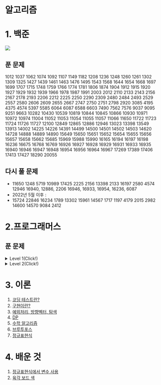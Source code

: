# 알고리즘

# 1. 백준

<img src="http://mazassumnida.wtf/api/v2/generate_badge?boj=xvbc">

## 푼 문제

1012 1037 1062 1074 1092 1107 1149 1182 1208 1236 1248 1260 1261 1302 1309 1325 1427 1439 1461 1463 1476 1495 1543 1568 1644 1654 1668 1697 1699 1707 1715 1748 1759 1766 1774 1781 1806 1874 1904 1912 1915 1920 1927 1929 1932 1939 1966 1978 1987 1991 2003 2012 2110 2133 2143 2156 2167 2178 2193 2206 2212 2225 2250 2290 2309 2480 2484 2493 2529 2557 2580 2606 2609 2655 2667 2747 2750 2751 2798 2920 3085 4195 4375 4574 5397 5585 6064 6087 6588 6603 7490 7562 7576 9037 9095 9251 9663 10282 10430 10539 10819 10844 10845 10866 10930 10971 10972 10974 11004 11052 11053 11054 11055 11057 11066 11650 11722 11723 11724 11726 11727 12100 12849 12865 12886 12946 13023 13398 13549 13913 14002 14225 14226 14391 14499 14500 14501 14502 14503 14620 14728 14888 14889 14890 15649 15650 15651 15652 15654 15655 15656 15657 15658 15662 15685 15969 15988 15990 16165 16194 16197 16198 16236 16675 16768 16769 16926 16927 16928 16929 16931 16933 16935 16940 16946 16947 16948 16954 16956 16964 16967 17269 17389 17406 17413 17427 18290 20055 

## 다시 풀 문제

- 11650 1248 5719 10989 17425 2225 2156 13398 2133 16197 2580 4574 12946 16940, 12886, 2206 16946, 16933, 16954, 16236, 6087
- 2022년 5월 이후 :
- 15724 22846 16234 1789 13302 15961 14567 1717 1197 4179 2015 2982 14600 14570 9084 2412

# 2.프로그래머스

## 푼 문제

<details>
<summary> Level 1(Click!)</summary>
 <div markdown="1">

    [로또의 최고 순위와 최저 순위2021 Dev-Matching: 웹 백엔드 개발자(상반기) 
    **9139명 완료**](https://programmers.co.kr/learn/courses/30/lessons/77484)

    [키패드 누르기2020 카카오 인턴십 
    **12613명 완료**](https://programmers.co.kr/learn/courses/30/lessons/67256)

    [크레인 인형뽑기 게임2019 카카오 개발자 겨울 인턴십 
    **20903명 완료**](https://programmers.co.kr/learn/courses/30/lessons/64061)

    [음양 더하기월간 코드 챌린지 시즌2 
    **9787명 완료**](https://programmers.co.kr/learn/courses/30/lessons/76501)

    [내적월간 코드 챌린지 시즌1 
    **12818명 완료**](https://programmers.co.kr/learn/courses/30/lessons/70128)

    [소수 만들기Summer/Winter Coding(~2018) 
    **11269명 완료**](https://programmers.co.kr/learn/courses/30/lessons/12977)

    [완주하지 못한 선수해시 
    **50817명 완료**](https://programmers.co.kr/learn/courses/30/lessons/42576)

    [K번째수정렬 
    **46145명 완료**](https://programmers.co.kr/learn/courses/30/lessons/42748)

    [모의고사완전탐색 
    **35807명 완료**](https://programmers.co.kr/learn/courses/30/lessons/42840)

    [체육복탐욕법(Greedy) 
    **25648명 완료**](https://programmers.co.kr/learn/courses/30/lessons/42862)

    [폰켓몬찾아라 프로그래밍 마에스터 
    **11197명 완료**](https://programmers.co.kr/learn/courses/30/lessons/1845)

    [실패율2019 KAKAO BLIND RECRUITMENT 
    **14629명 완료**](https://programmers.co.kr/learn/courses/30/lessons/42889)

    [약수의 개수와 덧셈월간 코드 챌린지 시즌2 
    **5825명 완료**](https://programmers.co.kr/learn/courses/30/lessons/77884)

    [3진법 뒤집기월간 코드 챌린지 시즌1 
    **10370명 완료**](https://programmers.co.kr/learn/courses/30/lessons/68935)

    [예산Summer/Winter Coding(~2018) 
    **14606명 완료**](https://programmers.co.kr/learn/courses/30/lessons/12982)

    [두 개 뽑아서 더하기월간 코드 챌린지 시즌1 
    **19379명 완료**](https://programmers.co.kr/learn/courses/30/lessons/68644)

    [2016년연습문제 
    **25103명 완료**](https://programmers.co.kr/learn/courses/30/lessons/12901)

    [[1차] 비밀지도2018 KAKAO BLIND RECRUITMENT 
    **14006명 완료**](https://programmers.co.kr/learn/courses/30/lessons/17681)

    [가운데 글자 가져오기연습문제 
    **32898명 완료**](https://programmers.co.kr/learn/courses/30/lessons/12903)

    [같은 숫자는 싫어연습문제 
    **23916명 완료**](https://programmers.co.kr/learn/courses/30/lessons/12906)

    [나누어 떨어지는 숫자 배열연습문제 
    **23620명 완료**](https://programmers.co.kr/learn/courses/30/lessons/12910)

    [두 정수 사이의 합연습문제 
    **29540명 완료**](https://programmers.co.kr/learn/courses/30/lessons/12912)

    [문자열 내 마음대로 정렬하기연습문제 
    **16594명 완료**](https://programmers.co.kr/learn/courses/30/lessons/12915)

    [문자열 내 p와 y의 개수연습문제 
    **23314명 완료**](https://programmers.co.kr/learn/courses/30/lessons/12916)

    [문자열 내림차순으로 배치하기연습문제 
    **20744명 완료**](https://programmers.co.kr/learn/courses/30/lessons/12917)

    [문자열 다루기 기본연습문제 
    **23846명 완료**](https://programmers.co.kr/learn/courses/30/lessons/12918)

    [서울에서 김서방 찾기연습문제 
    **26615명 완료**](https://programmers.co.kr/learn/courses/30/lessons/12919)

    [수박수박수박수박수박수?연습문제 
    **28179명 완료**](https://programmers.co.kr/learn/courses/30/lessons/12922)

    [문자열을 정수로 바꾸기연습문제 
    **25768명 완료**](https://programmers.co.kr/learn/courses/30/lessons/12925)

    [시저 암호연습문제 
    **16462명 완료**](https://programmers.co.kr/learn/courses/30/lessons/12926)

    [약수의 합연습문제 
    **24018명 완료**](https://programmers.co.kr/learn/courses/30/lessons/12928)

    [자릿수 더하기연습문제 
    **19647명 완료**](https://programmers.co.kr/learn/courses/30/lessons/12931)

    [자연수 뒤집어 배열로 만들기연습문제 
    **17816명 완료**](https://programmers.co.kr/learn/courses/30/lessons/12932)

    [정수 내림차순으로 배치하기연습문제 
    **16246명 완료**](https://programmers.co.kr/learn/courses/30/lessons/12933)

    [정수 제곱근 판별연습문제 
    **17558명 완료**](https://programmers.co.kr/learn/courses/30/lessons/12934)

    [제일 작은 수 제거하기연습문제 
    **17300명 완료**](https://programmers.co.kr/learn/courses/30/lessons/12935)

    [짝수와 홀수연습문제 
    **26031명 완료**](https://programmers.co.kr/learn/courses/30/lessons/12937)

    [콜라츠 추측연습문제 
    **18319명 완료**](https://programmers.co.kr/learn/courses/30/lessons/12943)

    [평균 구하기연습문제 
    **26285명 완료**](https://programmers.co.kr/learn/courses/30/lessons/12944)

    [하샤드 수연습문제 
    **19089명 완료**](https://programmers.co.kr/learn/courses/30/lessons/12947)

    [핸드폰 번호 가리기연습문제 
    **21812명 완료**](https://programmers.co.kr/learn/courses/30/lessons/12948)

    [행렬의 덧셈연습문제 
    **17664명 완료**](https://programmers.co.kr/learn/courses/30/lessons/12950)

    [x만큼 간격이 있는 n개의 숫자연습문제 
    **18398명 완료**](https://programmers.co.kr/learn/courses/30/lessons/12954)

    [직사각형 별찍기연습문제 
    **19837명 완료**](https://programmers.co.kr/learn/courses/30/lessons/12969)

</div>
</details>
<details>
<summary> Level 2(Click!)</summary>
 <div markdown="1">

    [문자열 압축2020 KAKAO BLIND RECRUITMENT** 
    **14640명 완료**](https://programmers.co.kr/learn/courses/30/lessons/60057)

    [오픈채팅방2019 KAKAO BLIND RECRUITMENT** 
    **13230명 완료**](https://programmers.co.kr/learn/courses/30/lessons/42888)

    [124 나라의 숫자연습문제** 
    **14805명 완료**](https://programmers.co.kr/learn/courses/30/lessons/12899)

    [기능개발스택/큐** 
    **27834명 완료**](https://programmers.co.kr/learn/courses/30/lessons/42586)

    [타겟 넘버깊이/너비 우선 탐색(DFS/BFS)** 
    **21889명 완료**](https://programmers.co.kr/learn/courses/30/lessons/43165)

    [메뉴 리뉴얼2021 KAKAO BLIND RECRUITMENT** 
    **5689명 완료**](https://programmers.co.kr/learn/courses/30/lessons/72411)

    [괄호 변환2020 KAKAO BLIND RECRUITMENT** 
    **9899명 완료**](https://programmers.co.kr/learn/courses/30/lessons/60058)

</div>
</details>

# 3. 이론

1. [코딩 테스트란?](https://github.com/RyuJungSik/Algorithm/blob/master/%EC%9D%B4%EB%A1%A0/01%20%EC%BD%94%EB%94%A9%20%ED%85%8C%EC%8A%A4%ED%8A%B8%EB%9E%80.md)
2. [구현이란?](https://github.com/RyuJungSik/Algorithm/blob/master/%EC%9D%B4%EB%A1%A0/01%20%EC%BD%94%EB%94%A9%20%ED%85%8C%EC%8A%A4%ED%8A%B8%EB%9E%80.md)
3. [예외처리, 방향벡터, 탐색](https://github.com/RyuJungSik/Algorithm/blob/master/%EC%9D%B4%EB%A1%A0/03%20%EC%98%88%EC%99%B8%EC%B2%98%EB%A6%AC%2C%EB%B0%A9%ED%96%A5%EB%B2%A1%ED%84%B0%2C%ED%83%90%EC%83%89.md)
4. [DP](https://github.com/RyuJungSik/Algorithm/blob/master/%EC%9D%B4%EB%A1%A0/04%20%EB%8F%99%EC%A0%81%EA%B3%84%ED%9A%8D%EB%B2%95%EC%9D%B4%EB%9E%80.md)
5. [수학 알고리즘](https://github.com/RyuJungSik/Algorithm/blob/master/%EC%9D%B4%EB%A1%A0/05%20%EC%88%98%ED%95%99.md)
6. [브루투포스](https://github.com/RyuJungSik/Algorithm/blob/master/%EC%9D%B4%EB%A1%A0/06%20%EB%B8%8C%EB%A3%A8%ED%8A%B8%ED%8F%AC%EC%8A%A4.md)
7. [정규표현식](https://github.com/RyuJungSik/Algorithm/blob/master/%EC%9D%B4%EB%A1%A0/%EC%A0%95%EA%B7%9C%ED%91%9C%ED%98%84%EC%8B%9D.md)

# 4. 배운 것

1. [정규표현식에서 변수 사용](https://github.com/RyuJungSik/Algorithm/blob/master/%EB%B0%B0%EC%9A%B4%EA%B2%83/%EC%A0%95%EA%B7%9C%EC%8B%9D%EB%B3%80%EC%88%98%EC%82%AC%EC%9A%A9.md)
2. [육각 보드 색](https://github.com/RyuJungSik/Algorithm/blob/master/%EB%B0%B0%EC%9A%B4%EA%B2%83/%EC%9C%A1%EA%B0%81%20%EB%B3%B4%EB%93%9C%20%EC%83%89.md)
